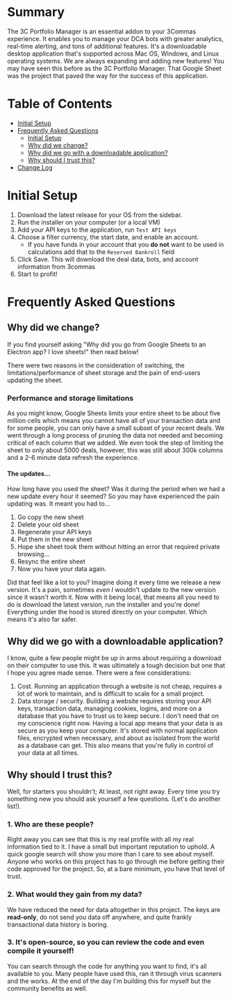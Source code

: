 # Summary

The 3C Portfolio Manager is an essential addon to your 3Commas experience. It enables you to manage your DCA bots with greater analytics, real-time alerting, and tons of additional features. It's a downloadable desktop application that's supported across Mac OS, Windows, and Linux operating systems. We are always expanding and adding new features! You may have seen this before as the 3C Portfolio Manager. That Google Sheet was the project that paved the way for the success of this application.


# Table of Contents

- [Initial Setup](#initial-setup)
- [Frequently Asked Questions](#frequently-asked-questions)
    - [Initial Setup](#initial-setup)
    - [Why did we change?](#why-did-we-change)
    - [Why did we go with a downloadable application?](#why-did-we-go-with-a-downloadable-application)
    - [Why should I trust this?](#why-should-i-trust-this)
- [Change Log](https://github.com/coltoneshaw/3c-portfolio-manager/blob/main/CHANGELOG.md)

# Initial Setup

1. Download the latest release for your OS from the sidebar.
2. Run the installer on your computer (or a local VM)
3. Add your API keys to the application, run `Test API keys`
4. Choose a filter currency, the start date, and enable an account.
    - If you have funds in your account that you **do not** want to be used in calculations add that to the `Reserved Bankroll` field
5. Click Save. This will download the deal data, bots, and account information from 3commas
6. Start to profit!


# Frequently Asked Questions

## Why did we change?

If you find yourself asking "Why did you go from Google Sheets to an Electron app? I love sheets!" then read below!

There were two reasons in the consideration of switching, the limitations/performance of sheet storage and the pain of end-users updating the sheet.

### Performance and storage limitations
As you might know, Google Sheets limits your entire sheet to be about five million cells which means you cannot have all of your transaction data and for some people, you can only have a small subset of your recent deals. We went through a long process of pruning the data not needed and becoming critical of each column that we added. We even took the step of limiting the sheet to only about 5000 deals, however, this was still about 300k columns and a 2-6 minute data refresh the experience.

#### The updates...
How long have you used the sheet? Was it during the period when we had a new update every hour it seemed? So you may have experienced the pain updating was. It meant you had to...

1. Go copy the new sheet
2. Delete your old sheet
3. Regenerate your API keys
4. Put them in the new sheet
5. Hope she sheet took them without hitting an error that required private browsing... 
6. Resync the entire sheet
7. Now you have your data again.

Did that feel like a lot to you? Imagine doing it every time we release a new version. It's a pain, sometimes _even I_ wouldn't update to the new version since it wasn't worth it. Now with it being local, that means all you need to do is download the latest version, run the installer and you're done! Everything under the hood is stored directly on your computer. Which means it's also far safer.

## Why did we go with a downloadable application?

I know, quite a few people might be up in arms about requiring a download on their computer to use this. It was ultimately a tough decision but one that I hope you agree made sense. There were a few considerations:

1. Cost. Running an application through a website is not cheap, requires a lot of work to maintain, and is difficult to scale for a small project.
2. Data storage / security. Building a website requires storing your API keys, transaction data, managing cookies, logins, and more on a database that you have to trust us to keep secure. I don't need that on my conscience right now. Having a local app means that your data is as secure as you keep your computer. It's stored with normal application files, encrypted when necessary, and about as isolated from the world as a database can get. This also means that you're fully in control of your data at all times.


## Why should I trust this?

Well, for starters you shouldn't; At least, not right away. Every time you try something new you should ask yourself a few questions. (Let's do another list!).

### 1. Who are these people?
Right away you can see that this is my real profile with all my real information tied to it. I have a small but important reputation to uphold. A quick google search will show you more than I care to see about myself. Anyone who works on this project has to go through me before getting their code approved for the project. So, at a bare minimum, you have that level of trust.

### 2. What would they gain from my data?
We have reduced the need for data altogether in this project. The keys are **read-only**, do not send you data off anywhere, and quite frankly transactional data history is boring.

### 3. It's open-source, so you can review the code and even compile it yourself!
You can search through the code for anything you want to find, it's all available to you. Many people have used this, ran it through virus scanners and the works. At the end of the day I'm building this for myself but the community benefits as well.
